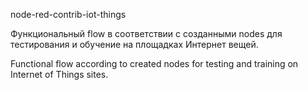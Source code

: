 node-red-contrib-iot-things

Функциональный flow в соответствии с созданными nodes для тестирования и обучение на площадках Интернет вещей.

Functional flow according to created nodes for testing and training on Internet of Things sites.